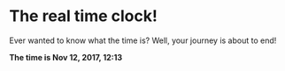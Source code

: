 # The real time clock!

Ever wanted to know what the time is? Well, your journey is about to end!

**The time is Nov 12, 2017, 12:13**